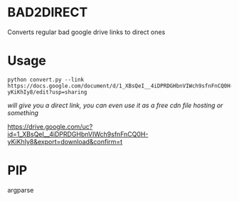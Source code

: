 # BAD2DIRECT
Converts regular bad google drive links to direct ones

# Usage
```
python convert.py --link https://docs.google.com/document/d/1_XBsQeI__4iDPRDGHbnVIWch9sfnFnCQ0H-yKiKhIy8/edit?usp=sharing
```

*will give you a direct link, you can even use it as a free cdn file hosting or something*

https://drive.google.com/uc?id=1_XBsQeI__4iDPRDGHbnVIWch9sfnFnCQ0H-yKiKhIy8&export=download&confirm=t

# PIP
argparse
